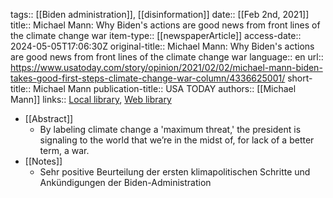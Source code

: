 tags:: [[Biden administration]], [[disinformation]]
date:: [[Feb 2nd, 2021]]
title:: Michael Mann: Why Biden's actions are good news from front lines of the climate change war
item-type:: [[newspaperArticle]]
access-date:: 2024-05-05T17:06:30Z
original-title:: Michael Mann: Why Biden's actions are good news from front lines of the climate change war
language:: en
url:: https://www.usatoday.com/story/opinion/2021/02/02/michael-mann-biden-takes-good-first-steps-climate-change-war-column/4336625001/
short-title:: Michael Mann
publication-title:: USA TODAY
authors:: [[Michael Mann]]
links:: [Local library](zotero://select/library/items/XT4MV33K), [Web library](https://www.zotero.org/users/46463/items/XT4MV33K)

- [[Abstract]]
	- By labeling climate change a 'maximum threat,' the president is signaling to the world that we’re in the midst of, for lack of a better term, a war.
- [[Notes]]
	- Sehr positive Beurteilung der ersten klimapolitischen Schritte und Ankündigungen der Biden-Administration